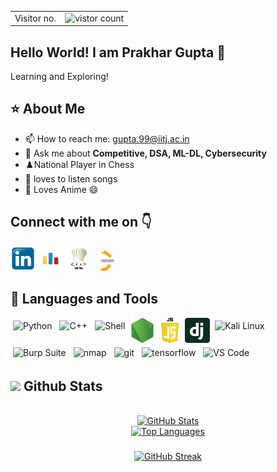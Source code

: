 <table>
  <tr>
    <td>Visitor no.</td>
    <td><img src="https://profile-counter.glitch.me/prakharguptaujjain/count.svg" alt="vistor count" height="50" /></td>
  </tr>
</table>

## Hello World! I am Prakhar Gupta 🌻
<!-- I am a Junior pusuing B.Tech in the field of Artificial Intelligence and Data Science at IIT Jodhpur.  -->
Learning and Exploring!

## :star: About Me

- 📫 How to reach me: <a href="mailto:gupta.99@iitj.ac.in">gupta.99@iitj.ac.in</a>
- 💬 Ask me about **Competitive, DSA, ML-DL, Cybersecurity**
- ♟️National Player in Chess
- 🎵 loves to listen songs
- 🎌 Loves Anime 😄

## Connect with me on 👇

 [<img src='images\linkedin.png' alt='linkedin' height='40'>](https://www.linkedin.com/in/prakharguptaujjain/)  [<img src='images\codeforces.png' alt='codeforces' height='40'>](https://codeforces.com/profile/PrakharGupta21)  [<img src='images\codechef.png' alt='codechef' height='40'>](https://www.codechef.com/users/prakhargupta99) [<img src='images\LeetCode_logo_white_no_text.svg.png' alt='leetcode' height='40'>](https://leetcode.com/prakharguptaujjain/)  


## 🚀 Languages and Tools
<p align="left">
  <img src="https://upload.wikimedia.org/wikipedia/commons/thumb/c/c3/Python-logo-notext.svg/768px-Python-logo-notext.svg.png" alt="Python" height="40" style="vertical-align:top; margin:4px">
  <img src="https://upload.wikimedia.org/wikipedia/commons/thumb/1/18/ISO_C%2B%2B_Logo.svg/240px-ISO_C%2B%2B_Logo.svg.png" alt="C++" height="40" style="vertical-align:top; margin:4px">
  <img src="https://encrypted-tbn0.gstatic.com/images?q=tbn:ANd9GcQiMuFqNDaO68lzz6_aCIgmXB4ptKAFjYP6TuHEKJxBrw&s" alt="Shell" height="40" style="vertical-align:top; margin:4px">
  <img src='images\Nodejs.png' alt='NodeJs' height='40'>
  <img src='images\js-logo.webp' alt='NodeJs' height='40'>
  <img src='images\django.png' alt='NodeJs' height='40'>

  <!-- leave line -->
  <img src="https://upload.wikimedia.org/wikipedia/commons/thumb/4/4b/Kali_Linux_2.0_wordmark.svg/1920px-Kali_Linux_2.0_wordmark.svg.png" alt="Kali Linux" height="40" style="vertical-align:top; margin:4px">
  <img src="https://encrypted-tbn0.gstatic.com/images?q=tbn:ANd9GcRme6g1isUGPuaK93QADw0mgv1QWQ--HmHRxRUcFqc&s" alt="Burp Suite" height="40" style="vertical-align:top; margin:4px">
  <img src="https://nmap.org/images/nmap-logo-256x256.png" alt="nmap" height="40" style="vertical-align:top; margin:4px">
  <img src="https://git-scm.com/images/logos/downloads/Git-Icon-1788C.png" alt="git" height="40" style="vertical-align:top; margin:4px">
  <img src="https://upload.wikimedia.org/wikipedia/commons/2/2d/Tensorflow_logo.svg" alt="tensorflow" height="40" style="vertical-align:top; margin:4px">
  <img src="https://upload.wikimedia.org/wikipedia/commons/9/9a/Visual_Studio_Code_1.35_icon.svg" alt="VS Code" height="40" style="vertical-align:top; margin:4px">
</p>

## <img src="https://media.giphy.com/media/iY8CRBdQXODJSCERIr/giphy.gif" width="35"><b> Github Stats </b>
<br>
<div align="center">
  <a href="https://github.com/prakharguptaujjain/">
    <img src="https://github-readme-stats.vercel.app/api?username=prakharguptaujjain&include_all_commits=true&count_private=true&show_icons=true&line_height=20&title_color=7A7ADB&icon_color=2234AE&text_color=D3D3D3&bg_color=0,000000,130F40" width="450" alt="GitHub Stats" />
    <div style="height: 40px;">
      <img src="https://github-readme-stats.vercel.app/api/top-langs?username=prakharguptaujjain&show_icons=true&locale=en&layout=compact&title_color=7A7ADB&icon_color=2234AE&text_color=D3D3D3&bg_color=0,000000,130F40" width="375" alt="Top Languages" />
    </div>
    <img width="50%" src="https://github-readme-streak-stats.herokuapp.com/?user=prakharguptaujjain&theme=tokyonight" alt="GitHub Streak" />
  </a>
</div>

